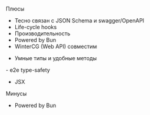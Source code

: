 <SlideLogo framework="ElysiaJS" title="Плюсы и минусы"/>

<p class="text-green">Плюсы</p>

- Тесно связан с JSON Schema и swagger/OpenAPI
- Life-cycle hooks
- Производительность
- Powered by Bun
- WinterCG (Web API) совместим

<v-clicks>

- Умные типы и удобные методы


</v-clicks>

<div class="opacity-0">
- e2e type-safety

- JSX 
</div>
<p class="text-red">Минусы</p>

- Powered by Bun


<!-- - Молодой -->